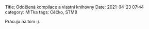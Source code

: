Title: Oddělená kompilace a vlastní knihovny
Date: 2021-04-23 07:44
category: MITka
tags: Céčko, STM8


Pracuju na tom :).

